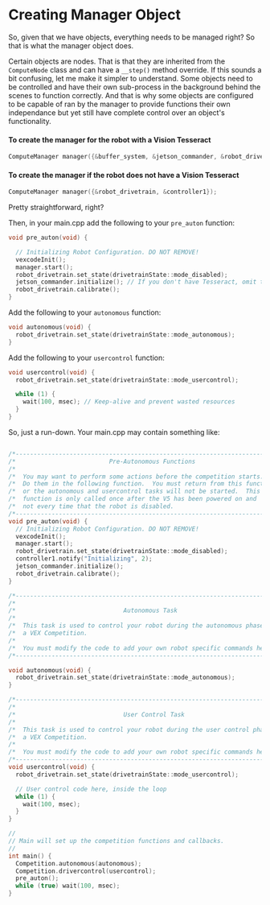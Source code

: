 # Creating Manager Object

So, given that we have objects, everything needs to be managed right? So that is what the manager object does.

Certain objects are nodes. That is that they are inherited from the ```ComputeNode``` class and can have a ```__step()``` method override. If this sounds a bit confusing, let me make it simpler to understand. Some objects need to be controlled and have their own sub-process in the background behind the scenes to function correctly. And that is why some objects are configured to be capable of ran by the manager to provide functions their own independance but yet still have complete control over an object's functionality.

#### To create the manager for the robot with a Vision Tesseract

```cpp
ComputeManager manager({&buffer_system, &jetson_commander, &robot_drivetrain, &controller1});
```

#### To create the manager if the robot does not have a Vision Tesseract

```cpp
ComputeManager manager({&robot_drivetrain, &controller1});
```

Pretty straightforward, right?

Then, in your main.cpp add the following to your ```pre_auton``` function:

```cpp
void pre_auton(void) {

  // Initializing Robot Configuration. DO NOT REMOVE!
  vexcodeInit();
  manager.start();
  robot_drivetrain.set_state(drivetrainState::mode_disabled);
  jetson_commander.initialize(); // If you don't have Tesseract, omit this line
  robot_drivetrain.calibrate();
}
```

Add the following to your ```autonomous``` function:
```cpp
void autonomous(void) {
  robot_drivetrain.set_state(drivetrainState::mode_autonomous);
}
```

Add the following to your ```usercontrol``` function:
```cpp
void usercontrol(void) {
  robot_drivetrain.set_state(drivetrainState::mode_usercontrol);

  while (1) {
    wait(100, msec); // Keep-alive and prevent wasted resources
  }
}
```

So, just a run-down. Your main.cpp may contain something like:

```cpp

/*---------------------------------------------------------------------------*/
/*                          Pre-Autonomous Functions                         */
/*                                                                           */
/*  You may want to perform some actions before the competition starts.      */
/*  Do them in the following function.  You must return from this function   */
/*  or the autonomous and usercontrol tasks will not be started.  This       */
/*  function is only called once after the V5 has been powered on and        */
/*  not every time that the robot is disabled.                               */
/*---------------------------------------------------------------------------*/
void pre_auton(void) {
  // Initializing Robot Configuration. DO NOT REMOVE!
  vexcodeInit();
  manager.start();
  robot_drivetrain.set_state(drivetrainState::mode_disabled);
  controller1.notify("Initializing", 2);
  jetson_commander.initialize();
  robot_drivetrain.calibrate();
}

/*---------------------------------------------------------------------------*/
/*                                                                           */
/*                              Autonomous Task                              */
/*                                                                           */
/*  This task is used to control your robot during the autonomous phase of   */
/*  a VEX Competition.                                                       */
/*                                                                           */
/*  You must modify the code to add your own robot specific commands here.   */
/*---------------------------------------------------------------------------*/

void autonomous(void) {
  robot_drivetrain.set_state(drivetrainState::mode_autonomous);
}

/*---------------------------------------------------------------------------*/
/*                                                                           */
/*                              User Control Task                            */
/*                                                                           */
/*  This task is used to control your robot during the user control phase of */
/*  a VEX Competition.                                                       */
/*                                                                           */
/*  You must modify the code to add your own robot specific commands here.   */
/*---------------------------------------------------------------------------*/
void usercontrol(void) {
  robot_drivetrain.set_state(drivetrainState::mode_usercontrol);

  // User control code here, inside the loop
  while (1) {
    wait(100, msec);
  }
}

//
// Main will set up the competition functions and callbacks.
//
int main() {
  Competition.autonomous(autonomous);
  Competition.drivercontrol(usercontrol);
  pre_auton();
  while (true) wait(100, msec);
}


```

